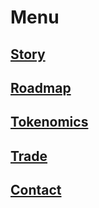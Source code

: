 # Menu

## [Story](/story)
## [Roadmap](/roadmap)
## [Tokenomics](/tokenomics)
## [Trade](/trade)
## [Contact](/contact)





